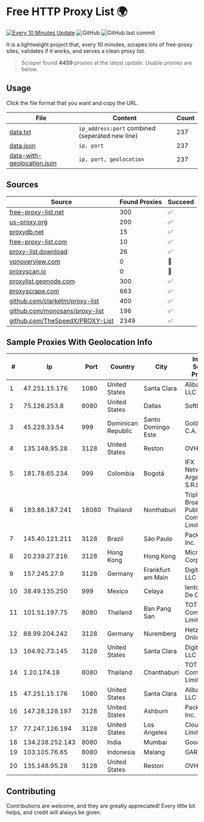 
# Free HTTP Proxy List 🌍

[![Every 10 Minutes Update](https://github.com/mertguvencli/http-proxy-list/actions/workflows/main.yml/badge.svg?branch=main)](https://github.com/mertguvencli/http-proxy-list/actions/workflows/main.yml)
![GitHub](https://img.shields.io/github/license/mertguvencli/http-proxy-list)
![GitHub last commit](https://img.shields.io/github/last-commit/mertguvencli/http-proxy-list)

It is a lightweight project that, every 10 minutes, scrapes lots of free-proxy sites, validates if it works, and serves a clean proxy list.


> Scraper found **4459** proxies at the latest update. Usable proxies are below.

## Usage

Click the file format that you want and copy the URL.


|File|Content|Count|
|----|-------|-----|
|[data.txt](https://raw.githubusercontent.com/mertguvencli/http-proxy-list/main/proxy-list/data.txt)|`ip_address:port` combined (seperated new line)|237|
|[data.json](https://raw.githubusercontent.com/mertguvencli/http-proxy-list/main/proxy-list/data.json)|`ip, port`|237|
|[data-with-geolocation.json](https://raw.githubusercontent.com/mertguvencli/http-proxy-list/main/proxy-list/data-with-geolocation.json)|`ip, port, geolocation`|237|

## Sources

|Source|Found Proxies|Succeed|
|------|-------------|-------|
|[free-proxy-list.net](https://free-proxy-list.net)|300|✅|
|[us-proxy.org](https://www.us-proxy.org)|200|✅|
|[proxydb.net](http://proxydb.net)|15|✅|
|[free-proxy-list.com](https://free-proxy-list.com/?page=&port=&type%5B%5D=http&type%5B%5D=https&up_time=0&search=Search)|10|✅|
|[proxy-list.download](https://www.proxy-list.download/HTTP)|26|✅|
|[vpnoverview.com](https://vpnoverview.com/privacy/anonymous-browsing/free-proxy-servers)|0|🚫|
|[proxyscan.io](https://www.proxyscan.io)|0|🚫|
|[proxylist.geonode.com](https://proxylist.geonode.com/api/proxy-list?limit=300&page=1&sort_by=lastChecked&sort_type=desc&protocols=http,https)|300|✅|
|[proxyscrape.com](https://api.proxyscrape.com/v2/?request=displayproxies&protocol=http&timeout=10000&country=all&ssl=all&anonymity=all)|663|✅|
|[github.com/clarketm/proxy-list](https://raw.githubusercontent.com/clarketm/proxy-list/master/proxy-list-raw.txt)|400|✅|
|[github.com/monosans/proxy-list](https://raw.githubusercontent.com/monosans/proxy-list/main/proxies/http.txt)|196|✅|
|[github.com/TheSpeedX/PROXY-List](https://raw.githubusercontent.com/TheSpeedX/PROXY-List/master/http.txt)|2349|✅|


## Sample Proxies With Geolocation Info

|#|Ip|Port|Country|City|Internet Service Provider|
|-|--|----|-------|----|-------------------------|
|1|47.251.15.176|1080|United States|Santa Clara|Alibaba.com LLC|
|2|75.126.253.8|8080|United States|Dallas|SoftLayer|
|3|45.229.33.54|999|Dominican Republic|Santo Domingo Este|Gold Data C.A.|
|4|135.148.95.28|3128|United States|Reston|OVH SAS|
|5|181.78.65.234|999|Colombia|Bogotá|IFX Networks Argentina S.R.L|
|6|183.88.187.241|18080|Thailand|Nonthaburi|Triple T Broadband Public Company Limited|
|7|145.40.121.211|3128|Brazil|São Paulo|Packet Host, Inc.|
|8|20.239.27.216|3128|Hong Kong|Hong Kong|Microsoft Corporation|
|9|157.245.27.9|3128|Germany|Frankfurt am Main|DigitalOcean, LLC|
|10|38.49.135.250|999|Mexico|Celaya|Ientc S De RL De CV|
|11|101.51.197.75|8080|Thailand|Ban Pang San|TOT Public Company Limited|
|12|88.99.204.242|3128|Germany|Nuremberg|Hetzner Online GmbH|
|13|164.92.73.145|3128|United States|Santa Clara|DigitalOcean, LLC|
|14|1.20.174.18|8080|Thailand|Chanthaburi|TOT Public Company Limited|
|15|47.251.15.176|1080|United States|Santa Clara|Alibaba.com LLC|
|16|147.28.128.197|3128|United States|Ashburn|Packet Host, Inc.|
|17|77.247.126.194|3128|United States|Los Angeles|Clouvider Limited|
|18|134.238.252.143|8080|India|Mumbai|Google LLC|
|19|103.105.76.65|8080|Indonesia|Malang|GARUDA|
|20|135.148.95.28|3128|United States|Reston|OVH SAS|



## Contributing

Contributions are welcome, and they are greatly appreciated! Every
little bit helps, and credit will always be given.

